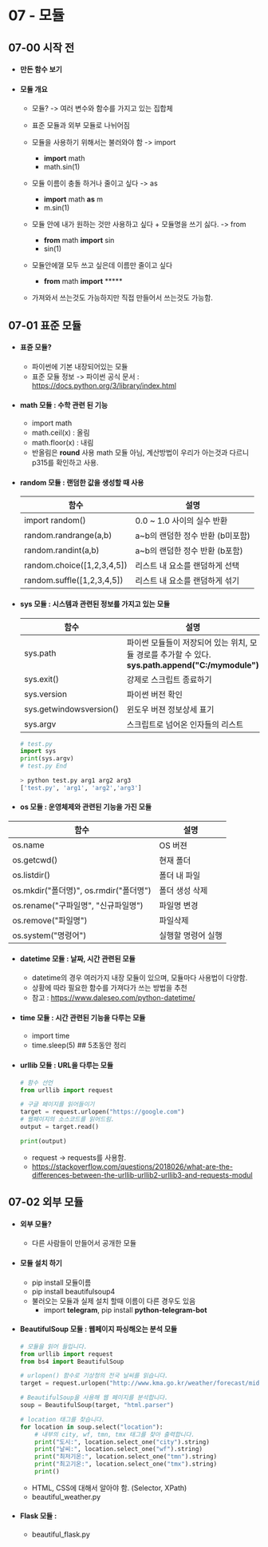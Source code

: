 # 07 - 모듈

## 07-00 시작 전

- #### 만든 함수 보기

- #### 모듈 개요

  - 모듈? -> 여러 변수와 함수를 가지고 있는 집합체

  - 표준 모듈과 외부 모듈로 나뉘어짐

  - 모듈을 사용하기 위해서는 불러와야 함 -> import
    - **import** math
    - math.sin(1)
  - 모듈 이름이 충돌 하거나 줄이고 싶다 -> as
    - **import** math **as** m
    - m.sin(1)
  - 모듈 안에 내가 원하는 것만 사용하고 싶다 + 모듈명을 쓰기 싫다. -> from
    - **from** math **import** sin
    - sin(1)
  - 모듈안에껄 모두 쓰고 싶은데 이름만 줄이고 싶다
    - **from** math **import** *****
  - 가져와서 쓰는것도 가능하지만 직접 만들어서 쓰는것도 가능함. 



## 07-01 표준 모듈

- #### 표쥰 모듈?

  - 파이썬에 기본 내장되어있는 모듈
  - 표준 모듈 정보 -> 파이썬 공식 문서 : https://docs.python.org/3/library/index.html

- #### math 모듈 : 수학 관련 된 기능

  - import math
  - math.ceil(x)     : 올림
  - math.floor(x)   : 내림
  - 반올림은 **round** 사용 math 모듈 아님, 계산방법이 우리가 아는것과 다르니 p315를 확인하고 사용.

- #### random 모듈 : 랜덤한 값을 생성할 때 사용

  | 함수 | 설명 |
  | ---- | ---- |
  | import random()| 0.0 ~ 1.0 사이의 실수 반환|
  | random.randrange(a,b)| a~b의 랜덤한 정수 반환 (b미포함)|
  | random.randint(a,b)        | a~b의 랜덤한 정수 반환 (b포함)   |
  | random.choice([1,2,3,4,5]) | 리스트 내 요소를 랜덤하게 선택   |
  | random.suffle([1,2,3,4,5]) | 리스트 내 요소를 랜덤하게 섞기   |

- #### sys 모듈 : 시스템과 관련된 정보를 가지고 있는 모듈

  | 함수                    | 설명                                                         |
  | ----------------------- | ------------------------------------------------------------ |
  | sys.path                | 파이썬 모듈들이 저장되어 있는 위치,  모듈 경로를 추가할 수 있다. **sys.path.append("C:/mymodule")** |
  | sys.exit()              | 강제로 스크립트 종료하기                                     |
  | sys.version             | 파이썬 버전 확인                                             |
  | sys.getwindowsversion() | 윈도우 버젼 정보상세 표기                                    |
  | sys.argv                | 스크립트로 넘어온 인자들의 리스트                            |

  

  ```python
  # test.py
  import sys
  print(sys.argv)
  # test.py End
  
  > python test.py arg1 arg2 arg3
  ['test.py', 'arg1', 'arg2','arg3']
  
  ```

  

- #### os 모듈 : 운영체제와 관련된 기능을 가진 모듈

| 함수                                   | 설명               |
| -------------------------------------- | ------------------ |
| os.name                                | OS 버젼            |
| os.getcwd()                            | 현재 폴더          |
| os.listdir()                           | 폴더 내 파일       |
| os.mkdir("폴더명)", os.rmdir("폴더명") | 폴더 생성 삭제     |
| os.rename("구파일명", "신규파일명")    | 파일명 변경        |
| os.remove("파일명")                    | 파일삭제           |
| os.system("명령어")                    | 실행할 명령어 실행 |



- #### datetime 모듈 : 날짜, 시간 관련된 모듈

  - datetime의 경우 여러가지 내장 모듈이 있으며, 모듈마다 사용법이 다양함.
  - 상황에 따라 필요한 함수를 가져다가 쓰는 방법을 추천
  - 참고 : https://www.daleseo.com/python-datetime/

  

- #### time 모듈 : 시간 관련된 기능을 다루는 모듈

  - import time
  - time.sleep(5)  ## 5초동안 정리

  

- #### urllib 모듈 : URL을 다루는 모듈

  ```py
  # 함수 선언
  from urllib import request
  
  # 구글 페이지를 읽어들이기
  target = request.urlopen("https://google.com")
  # 웹페이지의 소스코드를 읽어드림.
  output = target.read()
  
  print(output)
  ```

  - request -> requests를 사용함.
  - https://stackoverflow.com/questions/2018026/what-are-the-differences-between-the-urllib-urllib2-urllib3-and-requests-modul

  

## 07-02 외부 모듈

- #### 외부 모듈?

  - 다른 사람들이 만들어서 공개한 모듈

- #### 모듈 설치 하기

  - pip install 모듈이름
  - pip install beautifulsoup4
  - 불러오는 모듈과 실제 설치 할때 이름이 다른 경우도 있음
    - import **telegram**, pip install **python-telegram-bot**

- #### BeautifulSoup 모듈 : 웹페이지 파싱해오는 분석 모듈

  ```py
  # 모듈을 읽어 들입니다.
  from urllib import request
  from bs4 import BeautifulSoup
  
  # urlopen() 함수로 기상청의 전국 날씨를 읽습니다.
  target = request.urlopen("http://www.kma.go.kr/weather/forecast/mid-term-rss3.jsp?stnId=108")
  
  # BeautifulSoup을 사용해 웹 페이지를 분석합니다.
  soup = BeautifulSoup(target, "html.parser")
  
  # location 태그를 찾습니다.
  for location in soup.select("location"):
      # 내부의 city, wf, tmn, tmx 태그를 찾아 출력합니다.
      print("도시:", location.select_one("city").string)
      print("날씨:", location.select_one("wf").string)
      print("최저기온:", location.select_one("tmn").string)
      print("최고기온:", location.select_one("tmx").string)
      print()
  
  ```

  - HTML, CSS에 대해서 알아야 함. (Selector, XPath)
  - beautiful_weather.py

- #### Flask 모듈 : 

  - beautiful_flask.py
